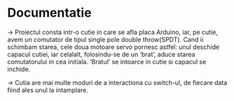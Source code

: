 # Documentatie

-> Proiectul consta intr-o cutie in care se afla placa Arduino, iar, pe cutie, avem un comutator de tipul single pole double throw(SPDT). Cand ii schimbam starea, cele doua motoare servo pornesc astfel: unul deschide capacul cutiei, iar celalalt, folosindu-se de un ‘brat’, aduce starea comutatorului in cea initiala. ‘Bratul’ se intoarce in cutie si capacul se inchide.

-> Cutia are mai multe moduri de a interactiona cu switch-ul, de fiecare data fiind ales unul la intamplare.
